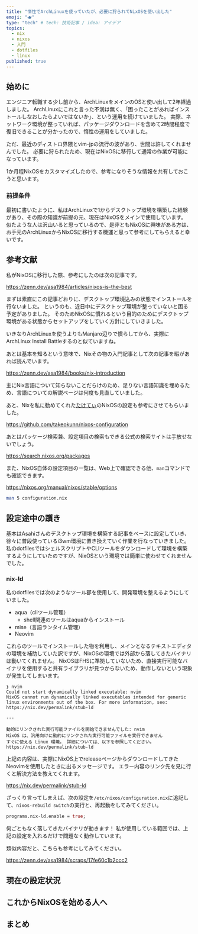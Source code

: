 ```yaml
---
title: "惰性でArchLinuxを使っていたが、必要に狩られてNixOSを使い出した"
emoji: "🫖"
type: "tech" # tech: 技術記事 / idea: アイデア
topics:
  - nix
  - nixos
  - 入門
  - dotfiles
  - linux
published: true
---
```


## 始めに

エンジニア転職する少し前から、ArchLinuxをメインのOSと使い出して2年経過しました。
ArchLinuxにこれと言った不満は無く、「困ったことがあればインストールしなおしたらよいではないか」、という運用を続けていました。
実際、ネットワーク環境が整っていれば、パッケージダウンロードを含めて2時間程度で復旧できることが分かったので、惰性の運用をしていました。

ただ、最近のディストロ界隈とvim-jpの流行の波があり、世間は許してくれませんでした。
必要に狩られたため、現在はNixOSに移行して通常の作業が可能になっています。

1か月程NixOSをカスタマイズしたので、参考になりそうな情報を共有しておこうと思います。

### 前提条件

最初に書いたように、私はArchLinuxで1からデスクトップ環境を構築した経験があり、その際の知識が前提の元、現在はNixOSをメインで使用しています。
似たような人は沢山いると思っているので、是非ともNixOSに興味がある方は、お手元のArchLinuxからNixOSに移行する機運と思って参考にしてもらえると幸いです。

## 参考文献

私がNixOSに移行した際、参考にしたのは次の記事です。

https://zenn.dev/asa1984/articles/nixos-is-the-best

まずは素直にこの記事どおりに、デスクトップ環境込みの状態でインストールを行ないました。
というのも、近日中にデスクトップ環境が整っていないと困る予定がありました。
そのためNixOSに慣れるという目的のためにデスクトップ環境がある状態からセットアップをしていく方針にしていきました。

いきなりArchLinuxを使うよりもManjaro辺りで慣らしてから、実際にArchLinux Install Battleするのと似ていますね。

あとは基本を知るという意味で、Nixその物の入門記事として次の記事を暇があれば読んでいます。

https://zenn.dev/asa1984/books/nix-introduction

主にNix言語について知らないことだらけのため、足りない言語知識を埋めるため、言語についての解説ページは何度も見直していました。

あと、Nixを私に勧めてくれた[たけてぃ](https://github.com/takeokunn)のNixOSの設定も参考にさせてもらいました。

https://github.com/takeokunn/nixos-configuration

あとはパッケージ検索兼、設定項目の検索もできる公式の検索サイトは手放せないでしょう。

https://search.nixos.org/packages

また、NixOS自体の設定項目の一覧は、Web上で確認できる他、`man`コマンドでも確認できます。

https://nixos.org/manual/nixos/stable/options

```bash
man 5 configuration.nix
```

## 設定途中の躓き

基本はAsahiさんのデスクトップ環境を構築する記事をベースに設定していき、徐々に普段使っているi3wm環境に置き換えていく作業を行なっていきました。
私のdotfilesではシェルスクリプトやCLIツールをダウンロードして環境を構築するようにしていたのですが、NixOSという環境では簡単に使わせてくれませんでした。

### nix-ld

私のdotfilesでは次のようなツール郡を使用して、開発環境を整えるようにしていました。

- aqua（cliツール管理）
  - shell関連のツールはaquaからインストール
- mise（言語ランタイム管理）
- Neovim

これらのツールでインストールした物を利用し、メインとなるテキストエディタの環境を補助していた訳ですが、NixOSの環境では外部から落してきたバイナリは動いてくれません。
NixOSはFHSに準拠していないため、直接実行可能なバイナリを使用すると共有ライブラリが見つからないため、動作しないという現象が発生してしまいます。

```
❯ nvim
Could not start dynamically linked executable: nvim
NixOS cannot run dynamically linked executables intended for generic
linux environments out of the box. For more information, see:
https://nix.dev/permalink/stub-ld

---

動的にリンクされた実行可能ファイルを開始できませんでした: nvim
NixOS は、汎用向けに動的にリンクされた実行可能ファイルを実行できません
すぐに使える Linux 環境。 詳細については、以下を参照してください。
https://nix.dev/permalink/stub-ld
```

上記の内容は、実際にNixOS上でreleaseページからダウンロードしてきたNeovimを使用したときに出るメッセージです。
エラー内容のリンク先を見に行くと解決方法を教えてくれます。

https://nix.dev/permalink/stub-ld

ざっくり言ってしまえば、次の設定を`/etc/nixos/configuration.nix`に追記して、`nixos-rebuild switch`の実行と、再起動をしてみてください。

```nix
programs.nix-ld.enable = true;
```

何ごともなく落してきたバイナリが動きます！
私が使用している範囲では、上記の設定を入れるだけで問題なく動作しています。

類似内容だと、こちらも参考にしてみてください。

https://zenn.dev/asa1984/scraps/17fe60c1b2ccc2

## 現在の設定状況

## これからNixOSを始める人へ

## まとめ
